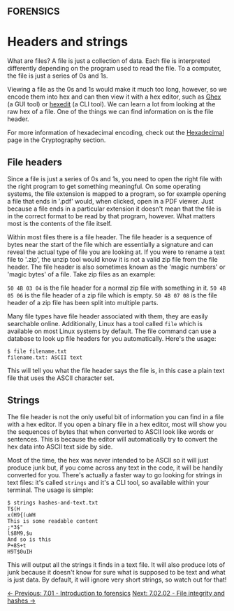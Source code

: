 ## FORENSICS

# Headers and strings

What are
files? A file is just a collection of data. Each file is interpreted
differently depending on the program used to read the file. To a
computer, the file is just a series of 0s and 1s.

Viewing a file as the 0s and 1s would make it much too long, however,
 so we encode them into hex and can then view it with a hex editor, such
 as [Ghex](https://wiki.gnome.org/Apps/Ghex) (a GUI tool) or [hexedit](https://linux.die.net/man/1/hexedit)
 (a CLI tool). We can learn a lot from looking at the raw hex of a file.
 One of the things we can find information on is the file header.

For more information of hexadecimal encoding, check out the [Hexadecimal](https://play.cyberstart.com/field-manual/8fab6bbc-d7eb-11eb-b696-0242ac140009) page in the Cryptography section.

## File headers

Since a file is just a series of 0s and 1s, you need to open the
right file with the right program to get something meaningful. On some
operating systems, the file extension is mapped to a program, so for
example opening a file that ends in '.pdf' would, when clicked, open in a
 PDF viewer. Just because a file ends in a particular extension it
doesn't mean that the file is in the correct format to be read by that
program, however. What matters most is the contents of the file itself.

Within most files there is a file header. The file header is a
sequence of bytes near the start of the file which are essentially a
signature and can reveal the actual type of file you are looking at. If
you were to rename a text file to '.zip', the unzip tool would know it
is not a valid zip file from the file header. The file header is also
sometimes known as the 'magic numbers' or 'magic bytes' of a file. Take
zip files as an example:

`50 4B 03 04` is the file header for a normal zip file with something in it. `50 4B 05 06` is the file header of a zip file which is empty. `50 4B 07 08` is the file header of a zip file has been split into multiple parts.

Many file types have file header associated with them, they are easily searchable online. Additionally, Linux has a tool called `file`
 which is available on most Linux systems by default. The file command
can use a database to look up file headers for you automatically. Here's
 the usage:

```console
$ file filename.txt
filename.txt: ASCII text
```

This will tell you what the file header says the file is, in this case a plain text file that uses the ASCII character set.

## Strings

The file header is not the only useful bit of information you can
find in a file with a hex editor. If you open a binary file in a hex
editor, most will show you the sequences of bytes that when converted to
 ASCII look like words or sentences. This is because the editor will
automatically try to convert the hex data into ASCII text side by side.

Most of the time, the hex was never intended to be ASCII so it will
just produce junk but, if you come across any text in the code, it will
be handily converted for you. There's actually a faster way to go
looking for strings in text files: it's called `strings` and it's a CLI tool, so available within your terminal. The usage is simple:

```console
$ strings hashes-and-text.txt
T$(H
x(H9{(uWH
This is some readable content
;*3$"
l$8M9,$u
And so is this
P+8S+t
H9T$0uIH
```

This will output all the strings it finds in a text file. It will
also produce lots of junk because it doesn't know for sure what is
supposed to be text and what is just data. By default, it will ignore
very short strings, so watch out for that!

[← Previous: 7.01 - Introduction to forensics](https://play.cyberstart.com/field-manual/426eb562-fde1-11ec-b939-0242ac120002)
[Next: 7.02.02 - File integrity and hashes →](https://play.cyberstart.com/field-manual/57f24c8c-fde1-11ec-b939-0242ac120002)
